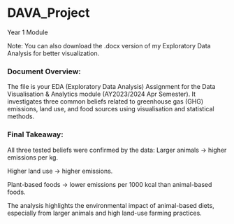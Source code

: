 # DAVA_Project
Year 1 Module

Note:
You can also download the .docx version of my Exploratory Data Analysis for better visualization.


### Document Overview:
The file is your EDA (Exploratory Data Analysis) Assignment for the Data Visualisation & Analytics module (AY2023/2024 Apr Semester). It investigates three common beliefs related to greenhouse gas (GHG) emissions, land use, and food sources using visualisation and statistical methods.

### Final Takeaway:
All three tested beliefs were confirmed by the data:
  Larger animals → higher emissions per kg.

  Higher land use → higher emissions.

  Plant-based foods → lower emissions per 1000 kcal than animal-based foods.

The analysis highlights the environmental impact of animal-based diets, especially from larger animals and high land-use farming practices.
